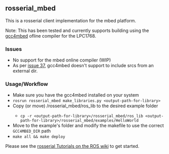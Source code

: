 ## rosserial_mbed

This is a rosserial client implementation for the mbed platform.

Note: This has been tested and currently supports building using the [gcc4mbed](https://github.com/adamgreen/gcc4mbed) ofline compiler for the LPC1768.

### Issues

* No support for the mbed online compiler (WIP)
* As per [issue 37](https://github.com/adamgreen/gcc4mbed/issues/37), gcc4mbed doesn't support to include srcs from an external dir.

### Usage/Workflow

* Make sure you have the gcc4mbed installed on your system
* `rosrun rosserial_mbed make_libraries.py <output-path-for-library>`
* Copy (or move) <output-path-for-library>/rosserial_mbed/ros_lib to the desired example folder
    * `cp -r <output-path-for-library>/rosserial_mbed/ros_lib <output-path-for-library>/rosserial_mbed/examples/HelloWorld`
* Move to the example's folder and modify the makefile to use the correct `GCC4MBED_DIR` path
* `make all && make deploy`

Please see the [rosserial Tutorials on the ROS wiki](http://wiki.ros.org/rosserial_arduino/Tutorials) to get started.
